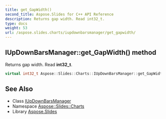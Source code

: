```yaml
---
title: get_GapWidth()
second_title: Aspose.Slides for C++ API Reference
description: Returns gap width. Read int32_t.
type: docs
weight: 53
url: /aspose.slides.charts/iupdownbarsmanager/get_gapwidth/
---
```

## IUpDownBarsManager::get_GapWidth() method


Returns gap width. Read **int32_t**.

```cpp
virtual int32_t Aspose::Slides::Charts::IUpDownBarsManager::get_GapWidth()=0
```

## See Also

* Class [IUpDownBarsManager](../)
* Namespace [Aspose::Slides::Charts](../../)
* Library [Aspose.Slides](../../../)